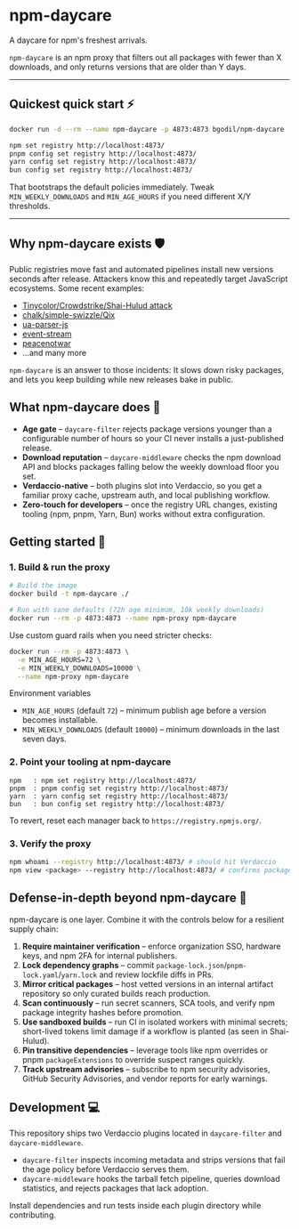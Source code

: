 # npm-daycare

A daycare for npm's freshest arrivals.

`npm-daycare` is an npm proxy that filters out all packages with fewer than X downloads, and only returns versions that are older than Y days.

---

## Quickest quick start ⚡️

```bash
docker run -d --rm --name npm-daycare -p 4873:4873 bgodil/npm-daycare

npm set registry http://localhost:4873/
pnpm config set registry http://localhost:4873/
yarn config set registry http://localhost:4873/
bun config set registry http://localhost:4873/
```

That bootstraps the default policies immediately. Tweak `MIN_WEEKLY_DOWNLOADS` and `MIN_AGE_HOURS` if you need different X/Y thresholds.

---

## Why npm-daycare exists 🛡️

Public registries move fast and automated pipelines install new versions seconds after release. Attackers know this and repeatedly target JavaScript ecosystems. Some recent examples:

- [Tinycolor/Crowdstrike/Shai-Hulud attack](https://socket.dev/blog/tinycolor-supply-chain-attack-affects-40-packages)
- [chalk/simple-swizzle/Qix](https://socket.dev/blog/npm-author-qix-compromised-in-major-supply-chain-attack)
- [ua-parser-js](https://www.cisa.gov/news-events/alerts/2021/10/22/malware-discovered-popular-npm-package-ua-parser-js)
- [event-stream](https://es-incident.github.io/)
- [peacenotwar](https://en.wikipedia.org/wiki/Peacenotwar)
- ...and many more

`npm-daycare` is an answer to those incidents: It slows down risky packages, and lets you keep building while new releases bake in public.

## What npm-daycare does 🧩

- **Age gate** – `daycare-filter` rejects package versions younger than a configurable number of hours so your CI never installs a just-published release.
- **Download reputation** – `daycare-middleware` checks the npm download API and blocks packages falling below the weekly download floor you set.
- **Verdaccio-native** – both plugins slot into Verdaccio, so you get a familiar proxy cache, upstream auth, and local publishing workflow.
- **Zero-touch for developers** – once the registry URL changes, existing tooling (npm, pnpm, Yarn, Bun) works without extra configuration.

## Getting started 🚀

### 1. Build & run the proxy

```bash
# Build the image
docker build -t npm-daycare ./

# Run with sane defaults (72h age minimum, 10k weekly downloads)
docker run --rm -p 4873:4873 --name npm-proxy npm-daycare
```

Use custom guard rails when you need stricter checks:

```bash
docker run --rm -p 4873:4873 \
  -e MIN_AGE_HOURS=72 \
  -e MIN_WEEKLY_DOWNLOADS=10000 \
  --name npm-proxy npm-daycare
```

Environment variables

- `MIN_AGE_HOURS` (default `72`) – minimum publish age before a version becomes installable.
- `MIN_WEEKLY_DOWNLOADS` (default `10000`) – minimum downloads in the last seven days.

### 2. Point your tooling at npm-daycare

```
npm   : npm set registry http://localhost:4873/
pnpm  : pnpm config set registry http://localhost:4873/
yarn  : yarn config set registry http://localhost:4873/
bun   : bun config set registry http://localhost:4873/
```

To revert, reset each manager back to `https://registry.npmjs.org/`.

### 3. Verify the proxy

```bash
npm whoami --registry http://localhost:4873/ # should hit Verdaccio
npm view <package> --registry http://localhost:4873/ # confirms package visibility
```

## Defense-in-depth beyond npm-daycare 🏰

npm-daycare is one layer. Combine it with the controls below for a resilient supply chain:

1. **Require maintainer verification** – enforce organization SSO, hardware keys, and npm 2FA for internal publishers.
2. **Lock dependency graphs** – commit `package-lock.json`/`pnpm-lock.yaml`/`yarn.lock` and review lockfile diffs in PRs.
3. **Mirror critical packages** – host vetted versions in an internal artifact repository so only curated builds reach production.
4. **Scan continuously** – run secret scanners, SCA tools, and verify npm package integrity hashes before promotion.
5. **Use sandboxed builds** – run CI in isolated workers with minimal secrets; short-lived tokens limit damage if a workflow is planted (as seen in Shai-Hulud).
6. **Pin transitive dependencies** – leverage tools like npm overrides or pnpm `packageExtensions` to override suspect ranges quickly.
7. **Track upstream advisories** – subscribe to npm security advisories, GitHub Security Advisories, and vendor reports for early warnings.

## Development 💻

This repository ships two Verdaccio plugins located in `daycare-filter` and `daycare-middleware`.

- `daycare-filter` inspects incoming metadata and strips versions that fail the age policy before Verdaccio serves them.
- `daycare-middleware` hooks the tarball fetch pipeline, queries download statistics, and rejects packages that lack adoption.

Install dependencies and run tests inside each plugin directory while contributing.
